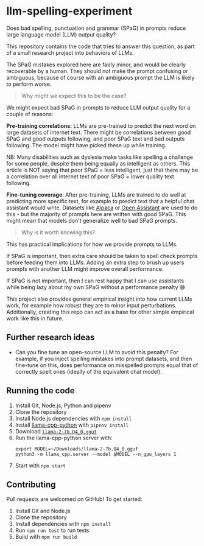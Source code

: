 # llm-spelling-experiment

Does bad spelling, punctuation and grammar (SPaG) in prompts reduce large language model (LLM) output quality?

This repository contains the code that tries to answer this question, as part of a small research project into behaviors of LLMs.

The SPaG mistakes explored here are fairly minor, and would be clearly recoverable by a human. They should not make the prompt confusing or ambiguous, because of course with an ambiguous prompt the LLM is likely to perform worse.

> Why might we expect this to be the case?

We might expect bad SPaG in prompts to reduce LLM output quality for a couple of reasons:

**Pre-training correlations:** LLMs are pre-trained to predict the next word on large datasets of internet text. There might be correlations between good SPaG and good outputs following, and poor SPaG text and bad outputs following. The model might have picked these up while training.

NB: Many disabilities such as dyslexia make tasks like spelling a challenge for some people, despite them being equally as intelligent as others. This article is NOT saying that poor SPaG = less intelligent, just that there may be a correlation over all internet text of poor SPaG = lower quality text following.

**Fine-tuning coverage**: After pre-training, LLMs are trained to do well at predicting more specific text, for example to predict text that a helpful chat assistant would write. Datasets like [Alpaca](https://huggingface.co/datasets/tatsu-lab/alpaca) or [Open Assistant](https://huggingface.co/datasets/OpenAssistant/oasst2) are used to do this - but the majority of prompts here are written with good SPaG. This might mean that models don't generalize well to bad SPaG prompts.

> Why is it worth knowing this?

This has practical implications for how we provide prompts to LLMs.

If SPaG is important, then extra care should be taken to spell check prompts before feeding them into LLMs. Adding an extra step to brush up users prompts with another LLM might improve overall performance.

If SPaG is not important, then I can rest happy that I can use assistants while being lazy about my own SPaG without a performance penalty 😅

This project also provides general empirical insight into how current LLMs work, for example how robust they are to minor input perturbations. Additionally, creating this repo can act as a base for other simple empirical work like this in future.

## Further research ideas

* Can you fine tune an open-source LLM to avoid this penalty? For example, if you inject spelling mistakes into prompt datasets, and then fine-tune on this, does performance on misspelled prompts equal that of correctly spelt ones (ideally of the equivalent chat model).

## Running the code

1. Install Git, Node.js, Python and pipenv
2. Clone the repository
3. Install Node.js dependencies with `npm install`
4. Install [llama-cpp-python](https://github.com/abetlen/llama-cpp-python) with `pipenv install`
5. Download [`llama-2-7b.Q4_0.gguf`](https://huggingface.co/TheBloke/Llama-2-7B-GGUF/blob/main/llama-2-7b.Q4_0.gguf)
6. Run the llama-cpp-python server with:
   ```
   export MODEL=~/Downloads/llama-2-7b.Q4_0.gguf
   python3 -m llama_cpp.server --model $MODEL --n_gpu_layers 1
   ```
7. Start with `npm start`

## Contributing

Pull requests are welcomed on GitHub! To get started:

1. Install Git and Node.js
2. Clone the repository
3. Install dependencies with `npm install`
4. Run `npm run test` to run tests
5. Build with `npm run build`

